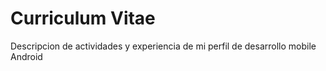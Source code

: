 # Curriculum Vitae
Descripcion de actividades y experiencia de mi perfil de desarrollo mobile Android

